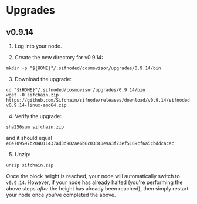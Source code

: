 # Upgrades

## v0.9.14

1. Log into your node.

2. Create the new directory for v0.9.14:

```console
mkdir -p "${HOME}"/.sifnoded/cosmovisor/upgrades/0.9.14/bin
```

3. Download the upgrade:

```console
cd "${HOME}"/.sifnoded/cosmovisor/upgrades/0.9.14/bin
wget -O sifchain.zip https://github.com/Sifchain/sifnode/releases/download/v0.9.14/sifnoded-v0.9.14-linux-amd64.zip
```

4. Verify the upgrade:

```console
sha256sum sifchain.zip
```

and it should equal `e6e709597b204011437ad3d902ae6b6c03340e9a3f23ef5169cf6a5cbddcacec`

5. Unzip:

```console
unzip sifchain.zip
```

Once the block height is reached, your node will automatically switch to `v0.9.14`. However, if your node has already halted (you're performing the above steps _after_ the height has already been reached), then simply restart your node once you've completed the above.
